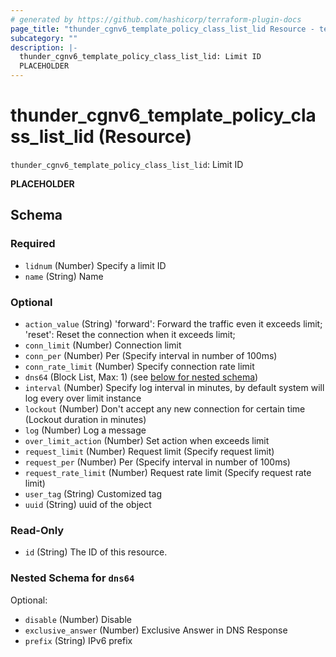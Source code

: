 ```yaml
---
# generated by https://github.com/hashicorp/terraform-plugin-docs
page_title: "thunder_cgnv6_template_policy_class_list_lid Resource - terraform-provider-thunder"
subcategory: ""
description: |-
  thunder_cgnv6_template_policy_class_list_lid: Limit ID
  PLACEHOLDER
---
```


# thunder_cgnv6_template_policy_class_list_lid (Resource)

`thunder_cgnv6_template_policy_class_list_lid`: Limit ID

__PLACEHOLDER__



<!-- schema generated by tfplugindocs -->
## Schema

### Required

- `lidnum` (Number) Specify a limit ID
- `name` (String) Name

### Optional

- `action_value` (String) 'forward': Forward the traffic even it exceeds limit; 'reset': Reset the connection when it exceeds limit;
- `conn_limit` (Number) Connection limit
- `conn_per` (Number) Per (Specify interval in number of 100ms)
- `conn_rate_limit` (Number) Specify connection rate limit
- `dns64` (Block List, Max: 1) (see [below for nested schema](#nestedblock--dns64))
- `interval` (Number) Specify log interval in minutes, by default system will log every over limit instance
- `lockout` (Number) Don't accept any new connection for certain time (Lockout duration in minutes)
- `log` (Number) Log a message
- `over_limit_action` (Number) Set action when exceeds limit
- `request_limit` (Number) Request limit (Specify request limit)
- `request_per` (Number) Per (Specify interval in number of 100ms)
- `request_rate_limit` (Number) Request rate limit (Specify request rate limit)
- `user_tag` (String) Customized tag
- `uuid` (String) uuid of the object

### Read-Only

- `id` (String) The ID of this resource.

<a id="nestedblock--dns64"></a>
### Nested Schema for `dns64`

Optional:

- `disable` (Number) Disable
- `exclusive_answer` (Number) Exclusive Answer in DNS Response
- `prefix` (String) IPv6 prefix


